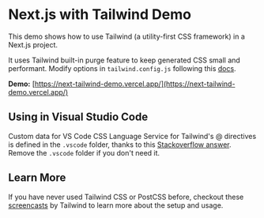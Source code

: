 # Next.js with Tailwind Demo

This demo shows how to use Tailwind (a utility-first CSS framework) in a Next.js project.

It uses Tailwind built-in purge feature to keep generated CSS small and performant. Modify options in `tailwind.config.js` following this [docs](https://tailwindcss.com/docs/controlling-file-size/).

**Demo:** [https://next-tailwind-demo.vercel.app/](https://next-tailwind-demo.vercel.app/)

## Using in Visual Studio Code

Custom data for VS Code CSS Language Service for Tailwind's @ directives is defined in the `.vscode` folder, thanks to this [Stackoverflow answer](https://stackoverflow.com/a/61333686/9912194?stw=2). Remove the `.vscode` folder if you don't need it.

## Learn More

If you have never used Tailwind CSS or PostCSS before, checkout these [screencasts](https://tailwindcss.com/course/setting-up-tailwind-and-postcss/) by Tailwind to learn more about the setup and usage.
